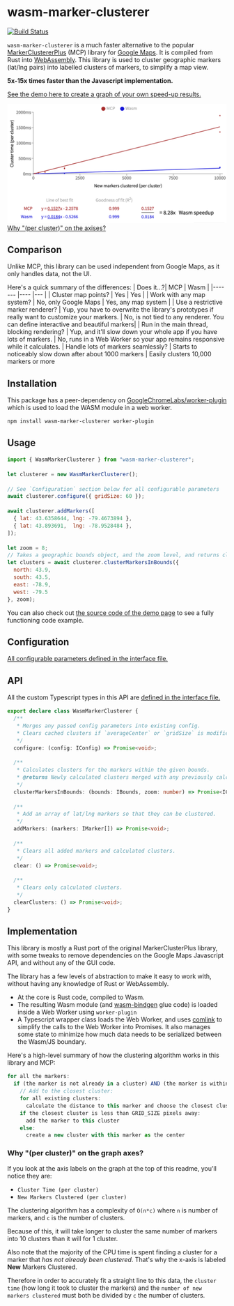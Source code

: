 # wasm-marker-clusterer

[![Build Status](https://travis-ci.org/stefan2718/wasm-marker-clusterer.svg?branch=master)](https://travis-ci.org/stefan2718/wasm-marker-clusterer)

`wasm-marker-clusterer` is a much faster alternative to the popular [MarkerClustererPlus](https://github.com/googlemaps/v3-utility-library/tree/master/markerclustererplus) (MCP) library for [Google Maps](https://developers.google.com/maps/documentation/javascript/marker-clustering). It is compiled from Rust into [WebAssembly](https://developer.mozilla.org/en-US/docs/WebAssembly). This library is used to cluster geographic markers (lat/lng pairs) into labelled clusters of markers, to simplify a map view.

**5x-15x times faster than the Javascript implementation.**

[See the demo here to create a graph of your own speed-up results.](https://stefanbattiston.com/lab/webassembly-marker-clusterer)

![Graph showing 8x speedup for wasm-marker-clusterer compared to javascript MarkerClustererPlus](./wasm-vs-mcp-graph.png)
[Why "(per cluster)" on the axises?](#Why-"(per-cluster)"-on-the-graph-axes?)

## Comparison

Unlike MCP, this library can be used independent from Google Maps, as it only handles data, not the UI.

Here's a quick summary of the differences:
| Does it...?| MCP | Wasm |
|-------	  |----	|---	|
| Cluster map points? | Yes | Yes |
| Work with any map system? | No, only Google Maps | Yes, any map system |
| Use a restrictive marker renderer? | Yup, you have to overwrite the library's prototypes if really want to customize your markers. | No, is not tied to any renderer. You can define interactive and beautiful markers|
| Run in the main thread, blocking rendering? | Yup, and it'll slow down your whole app if you have lots of markers. | No, runs in a Web Worker so your app remains responsive while it calculates.
| Handle lots of markers seamlessly? | Starts to noticeably slow down after about 1000 markers | Easily clusters 10,000 markers or more

## Installation
This package has a peer-dependency on [GoogleChromeLabs/worker-plugin](https://github.com/GoogleChromeLabs/worker-plugin) which is used to load the WASM module in a web worker. 

```shell
npm install wasm-marker-clusterer worker-plugin
```

## Usage

```javascript
import { WasmMarkerClusterer } from "wasm-marker-clusterer";

let clusterer = new WasmMarkerClusterer();

// See `Configuration` section below for all configurable parameters
await clusterer.configure({ gridSize: 60 });

await clusterer.addMarkers([
  { lat: 43.6358644, lng: -79.4673894 },
  { lat: 43.893691,  lng: -78.9528484 },
]);

let zoom = 8;
// Takes a geographic bounds object, and the zoom level, and returns clusters that are within it.
let clusters = await clusterer.clusterMarkersInBounds({
  north: 43.9,
  south: 43.5,
  east: -78.9,
  west: -79.5
}, zoom);
```

You can also check out [the source code of the demo page](https://github.com/stefan2718/personal-website/blob/v1.1.0/src/components/lab/WasmMap.tsx) to see a fully functioning code example.

## Configuration

[All configurable parameters defined in the interface file.](./js/interfaces.ts)

## API

All the custom Typescript types in this API are [defined in the interface file.](./js/interfaces.ts)

```typescript
export declare class WasmMarkerClusterer {
  /**
   * Merges any passed config parameters into existing config.
   * Clears cached clusters if `averageCenter` or `gridSize` is modified.
   */
  configure: (config: IConfig) => Promise<void>;

  /**
   * Calculates clusters for the markers within the given bounds.
   * @returns Newly calculated clusters merged with any previously calculated clusters
   */
  clusterMarkersInBounds: (bounds: IBounds, zoom: number) => Promise<ICluster[]>;

  /**
   * Add an array of lat/lng markers so that they can be clustered.
   */
  addMarkers: (markers: IMarker[]) => Promise<void>;

  /**
   * Clears all added markers and calculated clusters.
   */
  clear: () => Promise<void>;

  /**
   * Clears only calculated clusters.
   */
  clearClusters: () => Promise<void>;
}
```

## Implementation

This library is mostly a Rust port of the original MarkerClusterPlus library, with some tweaks to remove dependencies on the Google Maps Javascript API, and without any of the GUI code.

The library has a few levels of abstraction to make it easy to work with, without having any knowledge of Rust or WebAssembly.

- At the core is Rust code, compiled to Wasm.
- The resulting Wasm module (and [wasm-bindgen](https://github.com/rustwasm/wasm-bindgen) glue code) is loaded inside a Web Worker using `worker-plugin`
- A Typescript wrapper class loads the Web Worker, and uses [comlink](https://github.com/GoogleChromeLabs/comlink) to simplify the calls to the Web Worker into Promises. It also manages some state to minimize how much data needs to be serialized between the Wasm/JS boundary.

Here's a high-level summary of how the clustering algorithm works in this library and MCP:

```javascript
for all the markers:
  if (the marker is not already in a cluster) AND (the marker is within the requested map bounds):
    // Add to the closest cluster:
    for all existing clusters:
      calculate the distance to this marker and choose the closest cluster
    if the closest cluster is less than GRID_SIZE pixels away:
      add the marker to this cluster
    else:
      create a new cluster with this marker as the center
```

### Why "(per cluster)" on the graph axes?

If you look at the axis labels on the graph at the top of this readme, you'll notice they are:

- `Cluster Time (per cluster)`
- `New Markers Clustered (per cluster)`

The clustering algorithm has a complexity of `O(n*c)` where `n` is number of markers, and `c` is the number of clusters. 

Because of this, it will take longer to cluster the same number of markers into 10 clusters than it will for 1 cluster.

Also note that the majority of the CPU time is spent finding a cluster for a marker that _has not already been clustered_. That's why the x-axis is labeled **New** Markers Clustered.

Therefore in order to accurately fit a straight line to this data, the `cluster time` (how long it took to cluster the markers) and the `number of new markers clustered` must both be divided by `c` the number of clusters. 

